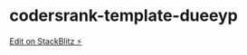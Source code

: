 # codersrank-template-dueeyp

[Edit on StackBlitz ⚡️](https://stackblitz.com/edit/codersrank-template-dueeyp)